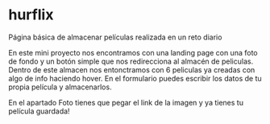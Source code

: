 # hurflix
Página básica de almacenar películas realizada en un reto diario

En este mini proyecto nos encontramos con una landing page con una foto de fondo y un botón simple que nos redirecciona al almacén de peliculas.
Dentro de este almacen nos entonctramos con 6 peliculas ya creadas con algo de info haciendo hover. En el formulario puedes escribir los datos de tu propia película y almacenarlos.

En el apartado Foto tienes que pegar el link de la imagen y ya tienes tu película guardada!

